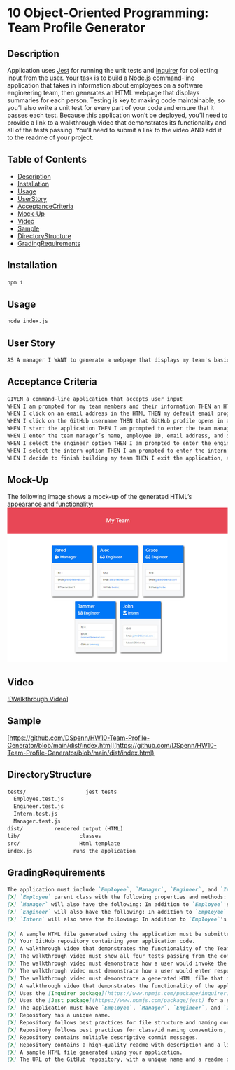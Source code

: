 # 10 Object-Oriented Programming: Team Profile Generator

## Description

Application uses [Jest](https://www.npmjs.com/package/jest) for running the unit tests and [Inquirer](https://www.npmjs.com/package/inquirer) for collecting input from the user. 
Your task is to build a Node.js command-line application that takes in information about employees on a software engineering team, then generates an HTML webpage that displays summaries for each person. Testing is key to making code maintainable, so you’ll also write a unit test for every part of your code and ensure that it passes each test.
Because this application won’t be deployed, you’ll need to provide a link to a walkthrough video that demonstrates its functionality and all of the tests passing. You’ll need to submit a link to the video AND add it to the readme of your project.

## Table of Contents
- [Description](#Description)
- [Installation](#Installation)
- [Usage](#Usage)
- [UserStory](#UserStory)
- [AcceptanceCriteria](#AcceptanceCriteria)
- [Mock-Up](#Mock-Up)
- [Video](#Video)
- [Sample](#Sample)
- [DirectoryStructure](#DirectoryStructure)
- [GradingRequirements](#GradingRequirements)

## Installation
```bash
npm i
```
## Usage
```bash
node index.js
```

## User Story

```md
AS A manager I WANT to generate a webpage that displays my team's basic info SO THAT I have quick access to their emails and GitHub profiles
```

## Acceptance Criteria

```md
GIVEN a command-line application that accepts user input
WHEN I am prompted for my team members and their information THEN an HTML file is generated that displays a nicely formatted team roster based on user input
WHEN I click on an email address in the HTML THEN my default email program opens and populates the TO field of the email with the address
WHEN I click on the GitHub username THEN that GitHub profile opens in a new tab
WHEN I start the application THEN I am prompted to enter the team manager’s name, employee ID, email address, and office number
WHEN I enter the team manager’s name, employee ID, email address, and office number THEN I am presented with a menu with the option to add an engineer or intern or to finish building my team
WHEN I select the engineer option THEN I am prompted to enter the engineer’s name, ID, email, and GitHub username, and I am taken back to the menu
WHEN I select the intern option THEN I am prompted to enter the intern’s name, ID, email, and school, and I am taken back to the menu
WHEN I decide to finish building my team THEN I exit the application, and the HTML is generated
```

## Mock-Up

The following image shows a mock-up of the generated HTML’s appearance and functionality:
![HTML webpage titled “My Team” features five boxes listing employee names, titles, and other key info.](./Assets/10-object-oriented-programming-homework-demo.png)

## Video
[![Walkthrough Video]](https://user-images.githubusercontent.com/84486941/129303076-232a06f0-c0ca-4a38-a6e4-4775baf91b28.mp4)

## Sample
[https://github.com/DSpenn/HW10-Team-Profile-Generator/blob/main/dist/index.html](https://github.com/DSpenn/HW10-Team-Profile-Generator/blob/main/dist/index.html)

## DirectoryStructure
```md
tests/			         jest tests
  Employee.test.js
  Engineer.test.js
  Intern.test.js
  Manager.test.js
dist/          rendered output (HTML)
lib/				   classes
src/				   Html template
index.js			 runs the application
```

## GradingRequirements
```md
The application must include `Employee`, `Manager`, `Engineer`, and `Intern` classes. The tests for these classes (in the `_tests_` directory) must ALL pass.
[X] `Employee` parent class with the following properties and methods: `name` * `id` * `email` * `getName()` * `getId()` * `getEmail()` * `getRole()`
[X] `Manager` will also have the following: In addition to `Employee`'s properties and methods, [] `officeNumber` * `getRole() 
[X] `Engineer` will also have the following: In addition to `Employee`'s properties and methods, `github` &mdash;GitHub username * `getGithub()` * `getRole()`
[X] `Intern` will also have the following: In addition to `Employee`'s properties and methods, `school` * `getSchool()` * `getRole()

[X] A sample HTML file generated using the application must be submitted.
[X] Your GitHub repository containing your application code.
[X] A walkthrough video that demonstrates the functionality of the Team Profile Generator and passing tests must be submitted, and a link to the video should be included in your README file.
[X] The walkthrough video must show all four tests passing from the command line.
[X] The walkthrough video must demonstrate how a user would invoke the application from the command line.
[X] The walkthrough video must demonstrate how a user would enter responses to all of the prompts in the application.
[X] The walkthrough video must demonstrate a generated HTML file that matches the user input.
[X] A walkthrough video that demonstrates the functionality of the application and passing tests.
[X] Uses the [Inquirer package](https://www.npmjs.com/package/inquirer).
[X] Uses the [Jest package](https://www.npmjs.com/package/jest) for a suite of unit tests.
[X] The application must have `Employee`, `Manager`, `Engineer`, and `Intern` classes.
[X] Repository has a unique name.
[X] Repository follows best practices for file structure and naming conventions.
[X] Repository follows best practices for class/id naming conventions, indentation, quality comments, etc.
[X] Repository contains multiple descriptive commit messages.
[X] Repository contains a high-quality readme with description and a link to a walkthrough video.
[X] A sample HTML file generated using your application.
[X] The URL of the GitHub repository, with a unique name and a readme describing the project.
```
